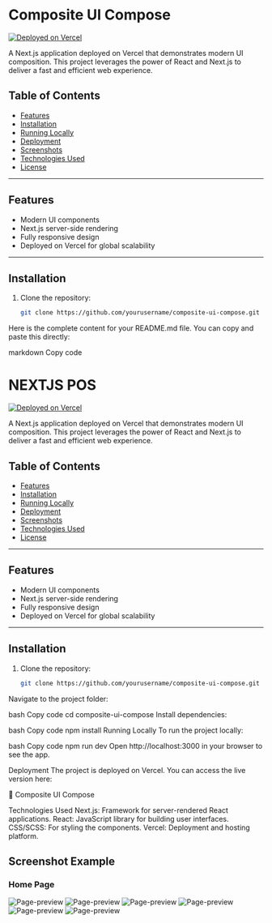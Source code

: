 # Composite UI Compose

[![Deployed on Vercel](https://vercel.com/button)](https://c-omposite-ui-compose.vercel.app/)

A Next.js application deployed on Vercel that demonstrates modern UI composition. This project leverages the power of React and Next.js to deliver a fast and efficient web experience.

## Table of Contents

- [Features](#features)
- [Installation](#installation)
- [Running Locally](#running-locally)
- [Deployment](#deployment)
- [Screenshots](#screenshots)
- [Technologies Used](#technologies-used)
- [License](#license)

---

## Features

- Modern UI components
- Next.js server-side rendering
- Fully responsive design
- Deployed on Vercel for global scalability

---

## Installation

1. Clone the repository:

   ```bash
   git clone https://github.com/yourusername/composite-ui-compose.git

Here is the complete content for your README.md file. You can copy and paste this directly:

markdown
Copy code
# NEXTJS POS

[![Deployed on Vercel](https://vercel.com/button)](https://c-omposite-ui-compose.vercel.app/)

A Next.js application deployed on Vercel that demonstrates modern UI composition. This project leverages the power of React and Next.js to deliver a fast and efficient web experience.

## Table of Contents

- [Features](#features)
- [Installation](#installation)
- [Running Locally](#running-locally)
- [Deployment](#deployment)
- [Screenshots](#screenshots)
- [Technologies Used](#technologies-used)
- [License](#license)

---

## Features

- Modern UI components
- Next.js server-side rendering
- Fully responsive design
- Deployed on Vercel for global scalability

---

## Installation

1. Clone the repository:

   ```bash
   git clone https://github.com/yourusername/composite-ui-compose.git
Navigate to the project folder:

bash
Copy code
cd composite-ui-compose
Install dependencies:

bash
Copy code
npm install
Running Locally
To run the project locally:

bash
Copy code
npm run dev
Open http://localhost:3000 in your browser to see the app.

Deployment
The project is deployed on Vercel. You can access the live version here:

🔗 Composite UI Compose



Technologies Used
Next.js: Framework for server-rendered React applications.
React: JavaScript library for building user interfaces.
CSS/SCSS: For styling the components.
Vercel: Deployment and hosting platform.
## Screenshot Example

### Home Page

![ Page-preview](public/1.png)
![Page-preview](public/2.png)
![Page-preview](public/3.png)
![Page-preview](public/4.png)
![Page-preview](public/5.png)
![Page-preview](public/6.png)